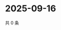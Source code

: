 # 2025-09-16

共 0 条

<!-- BEGIN ZHIHUQUESTIONS -->
<!-- 最后更新时间 Tue Sep 16 2025 22:11:39 GMT+0800 (China Standard Time) -->

<!-- END ZHIHUQUESTIONS -->
